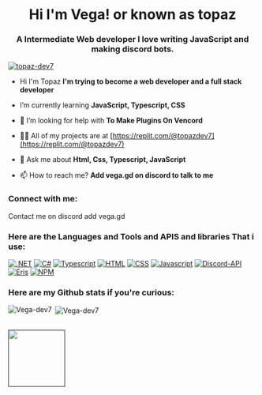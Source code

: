 <h1 align="center">Hi I'm Vega! or known as topaz</h1>
<h3 align="center">A Intermediate Web developer I love writing JavaScript and making discord bots.</h3>

<p align="left"> <a href="https://github.com/ryo-ma/github-profile-trophy"><img src="https://github-profile-trophy.vercel.app/?username=Vega-dev7" alt="topaz-dev7" /></a> </p>

- Hi I'm Topaz **I'm trying to become a web developer and a full stack developer**

- I’m currently learning **JavaScript, Typescript, CSS**

- 🤝 I’m looking for help with **To Make Plugins On Vencord**

- 👨‍💻 All of my projects are at [https://replit.com/@topazdev7](https://replit.com/@topazdev7)

- 💬 Ask me about **Html, Css, Typescript, JavaScript**

- 📫 How to reach me? **Add vega.gd on discord to talk to me**

<h3 align="left">Connect with me:</h3>
<p align="left">
  Contact me on discord add vega.gd
</p>

<h3 align="left">Here are the Languages and Tools and APIS and libraries That i use:</h3>

[![.NET](https://img.shields.io/badge/.NET-blue?style=for-the-badge&logo=dotnet&color=5834d5)](https://dot.net)
[![C#](https://img.shields.io/badge/C%23-blue?style=for-the-badge&logo=csharp&color=5834d5)](https://learn.microsoft.com/en-us/dotnet/csharp/tour-of-csharp/)
[![Typescript](https://img.shields.io/badge/Typescript-blue?style=for-the-badge&logo=Typescript&color=ADD8E6)](https://www.typescriptlang.org/)
[![HTML](https://img.shields.io/badge/html-blue?style=for-the-badge&logo=html&color=FFA500)](https://www.w3schools.com/html/) 
[![CSS](https://img.shields.io/badge/css-blue?style=for-the-badge&logo=css&color=0000FF)](https://www.w3schools.com/css/default.asp) 
[![Javascript](https://img.shields.io/badge/javascript-blue?style=for-the-badge&logo=javascript&color=FFFF00)](https://www.w3schools.com/js/default.asp)
[![Discord-API](https://img.shields.io/badge/Discord-API-blue?style=for-the-badge&logo=Discord-API&color=0000FF)](https://github.com/discord/discord-api-docs) 
[![Eris](https://img.shields.io/badge/Eris-blue?style=for-the-badge&logo=Eris&color=90EE90)](https://github.com/abalabahaha/eris) 
[![NPM](https://img.shields.io/badge/NPM-blue?style=for-the-badge&logo=NPM&color=FF0000)](https://github.com/npm/cli) 
<h3 align="left">Here are my Github stats if you're curious:</h3>
<p><img align="left" src="https://github-readme-stats.vercel.app/api/top-langs?username=Vega-dev7&show_icons=true&locale=en&layout=compact" alt="Vega-dev7" /></p>

<p>&nbsp;<img align="center" src="https://github-readme-stats.vercel.app/api?username=Vega-dev7&show_icons=true&locale=en" alt="Vega-dev7" /></p>
<br>
<a href=""><img src="https://github.com/Vega-dev7/Vega-dev7/blob/main/1000019157.png" width="115"></a>

